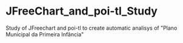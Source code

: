 # JFreeChart_and_poi-tl_Study
Study of JFreechart and poi-tl to create automatic analisys of "Plano Municipal da Primeira Infância"
